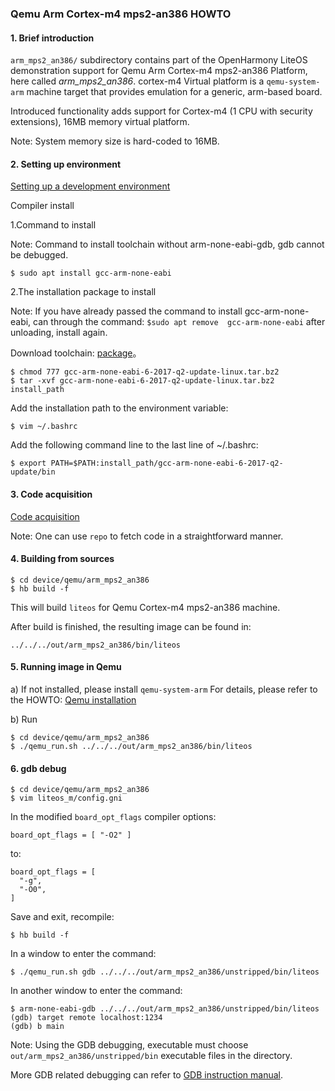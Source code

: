 ### Qemu Arm Cortex-m4 mps2-an386 HOWTO

#### 1. Brief introduction
`arm_mps2_an386/` subdirectory contains part of the OpenHarmony LiteOS demonstration support for Qemu Arm Cortex-m4 mps2-an386 Platform,
here called *arm_mps2_an386*.
cortex-m4 Virtual platform is a `qemu-system-arm` machine target that provides emulation
for a generic, arm-based board.

Introduced functionality adds support for Cortex-m4 (1 CPU with security extensions), 16MB memory virtual platform.

Note: System memory size is hard-coded to 16MB.

#### 2. Setting up environment

[Setting up a development environment](https://gitee.com/openharmony/docs/blob/master/en/device-dev/quick-start/quickstart-lite-env-setup.md)

Compiler install

1.Command to install

Note: Command to install toolchain without arm-none-eabi-gdb, gdb cannot be debugged.

```
$ sudo apt install gcc-arm-none-eabi
```

2.The installation package to install

Note: If you have already passed the command to install gcc-arm-none-eabi, can through the command: `$sudo apt remove 
gcc-arm-none-eabi` after unloading, install again.

Download toolchain: [package](https://armkeil.blob.core.windows.net/developer/Files/downloads/gnu-rm/6-2017q2/gcc-arm-none-eabi-6-2017-q2-update-linux.tar.bz2)。

```
$ chmod 777 gcc-arm-none-eabi-6-2017-q2-update-linux.tar.bz2
$ tar -xvf gcc-arm-none-eabi-6-2017-q2-update-linux.tar.bz2 install_path
```

Add the installation path to the environment variable:

```
$ vim ~/.bashrc
```

Add the following command line to the last line of ~/.bashrc:

```
$ export PATH=$PATH:install_path/gcc-arm-none-eabi-6-2017-q2-update/bin
```

#### 3. Code acquisition

[Code acquisition](https://gitee.com/openharmony/docs/blob/master/en/device-dev/get-code/sourcecode-acquire.md)

Note: One can use `repo` to fetch code in a straightforward manner.

#### 4. Building from sources

```
$ cd device/qemu/arm_mps2_an386
$ hb build -f
```

This will build `liteos` for Qemu Cortex-m4 mps2-an386 machine.


After build is finished, the resulting image can be found in:
```
../../../out/arm_mps2_an386/bin/liteos
```
#### 5. Running image in Qemu

a) If not installed, please install `qemu-system-arm`
For details, please refer to the HOWTO: [Qemu installation](https://gitee.com/openharmony/device_qemu/blob/master/README.md)

b) Run

```
$ cd device/qemu/arm_mps2_an386
$ ./qemu_run.sh ../../../out/arm_mps2_an386/bin/liteos
```

#### 6. gdb debug

```
$ cd device/qemu/arm_mps2_an386
$ vim liteos_m/config.gni
```

In the modified `board_opt_flags` compiler options:

```
board_opt_flags = [ "-O2" ]
```
to:

```
board_opt_flags = [
  "-g",
  "-O0",
]
```

Save and exit, recompile:

```
$ hb build -f
```

In a window to enter the command:

```
$ ./qemu_run.sh gdb ../../../out/arm_mps2_an386/unstripped/bin/liteos
```

In another window to enter the command:

```
$ arm-none-eabi-gdb ../../../out/arm_mps2_an386/unstripped/bin/liteos
(gdb) target remote localhost:1234
(gdb) b main
```

Note: Using the GDB debugging, executable must choose `out/arm_mps2_an386/unstripped/bin` executable files in the
directory.

More GDB related debugging can refer to [GDB instruction manual](https://sourceware.org/gdb/current/onlinedocs/gdb).
